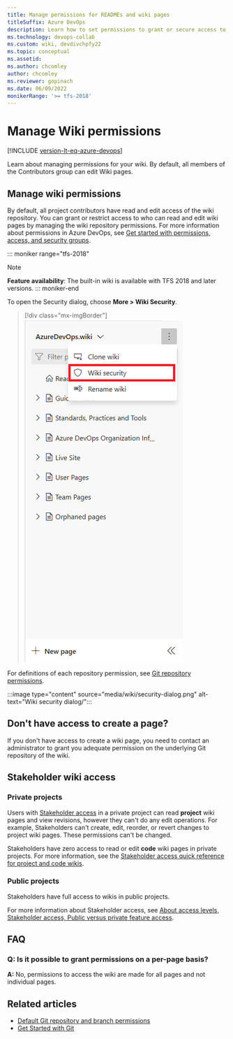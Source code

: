 ```yaml
---
title: Manage permissions for READMEs and wiki pages
titleSuffix: Azure DevOps
description: Learn how to set permissions to grant or secure access to README files and your team project built-in wiki.
ms.technology: devops-collab
ms.custom: wiki, devdivchpfy22
ms.topic: conceptual
ms.assetid: 
ms.author: chcomley
author: chcomley
ms.reviewer: gopinach
ms.date: 06/09/2022
monikerRange: '>= tfs-2018'
---
```


# Manage Wiki permissions

[!INCLUDE [version-lt-eq-azure-devops](../../includes/version-lt-eq-azure-devops.md)]

Learn about managing permissions for your wiki. By default, all members of the Contributors group can edit Wiki pages.

<a id="manage-wiki-permissions"></a>

## Manage wiki permissions

By default, all project contributors have read and edit access of the wiki repository. You can grant or restrict access to who can read and edit wiki pages by managing the wiki repository permissions. For more information about permissions in Azure DevOps, see [Get started with permissions, access, and security groups](../../organizations/security/about-permissions.md).

::: moniker range="tfs-2018"
> [!NOTE]  
> **Feature availability**: The built-in wiki is available with TFS 2018 and later versions.
::: moniker-end

To open the Security dialog, choose **More > Wiki Security**.

> [!div class="mx-imgBorder"]  
> ![Wiki, Choose More, select security](media/wiki/wiki-open-security.png)

For definitions of each repository permission, see [Git repository permissions](../../organizations/security/permissions.md#git-repository).

:::image type="content" source="media/wiki/security-dialog.png" alt-text="Wiki security dialog/":::

## Don't have access to create a page?

If you don't have access to create a wiki page, you need to contact an administrator to grant you adequate permission on the underlying Git repository of the wiki.

## Stakeholder wiki access

### Private projects

Users with [Stakeholder access](../../organizations/security/get-started-stakeholder.md) in a private project can read **project** wiki pages and view revisions, however they can't do any edit operations. For example, Stakeholders can't create, edit, reorder, or revert changes to project wiki pages. These permissions can't be changed.

Stakeholders have zero access to read or edit **code** wiki pages in private projects. For more information, see the [Stakeholder access quick reference for project and code wikis](../../organizations/security/stakeholder-access.md#public-versus-private-feature-access).

### Public projects

Stakeholders have full access to wikis in public projects.

For more information about Stakeholder access, see [About access levels, Stakeholder access, Public versus private feature access](../../organizations/security/stakeholder-access.md#public-versus-private-feature-access).

## FAQ

### Q: Is it possible to grant permissions on a per-page basis?

**A:** No, permissions to access the wiki are made for all pages and not individual pages.

## Related articles

- [Default Git repository and branch permissions](../../organizations/security/default-git-permissions.md)
- [Get Started with Git](../../repos/git/gitquickstart.md)
